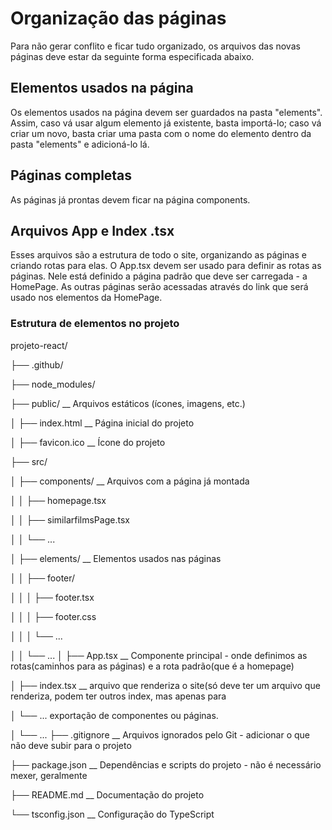 # Organização das páginas

Para não gerar conflito e ficar tudo organizado, os arquivos das novas páginas deve estar da seguinte forma especificada abaixo.

## Elementos usados na página

Os elementos usados na página devem ser guardados na pasta "elements". Assim, caso vá usar algum elemento já existente, basta importá-lo; caso vá criar um novo, basta criar uma pasta com o nome do elemento dentro da pasta "elements" e adicioná-lo lá.

## Páginas completas

As páginas já prontas devem ficar na página components.

## Arquivos App e Index .tsx

Esses arquivos são a estrutura de todo o site, organizando as páginas e criando rotas para elas.
O App.tsx devem ser usado para definir as rotas as páginas. Nele está definido a página padrão que deve ser carregada - a HomePage.
As outras páginas serão acessadas através do link que será usado nos elementos da HomePage.

### Estrutura de elementos no projeto

projeto-react/


├── .github/

├── node_modules/ 

├── public/                          \__ Arquivos estáticos (ícones, imagens, etc.)

│   ├── index.html                   \__ Página inicial do projeto

│   ├── favicon.ico                  \__ Ícone do projeto

├── src/                  

│   ├── components/                  \__ Arquivos com a página já montada

│   │   ├── homepage.tsx

│   │   ├── similarfilmsPage.tsx

│   │   └── ...

│   ├── elements/                    \__ Elementos usados nas páginas

│   │   ├── footer/

│   │   │   ├── footer.tsx

│   │   │   ├── footer.css

│   │   │   └── ... 

│   │   └── ...
│   ├── App.tsx                      \__ Componente principal - onde definimos as rotas(caminhos para as páginas) e a rota padrão(que é a homepage)

│   ├── index.tsx                    \__ arquivo que renderiza o site(só deve ter um arquivo que renderiza, podem ter outros index, mas apenas para 

│   └── ...                             exportação de componentes ou páginas.

│   └── ...
├── .gitignore             \__ Arquivos ignorados pelo Git - adicionar o que não deve subir para o projeto

├── package.json           \__ Dependências e scripts do projeto - não é necessário mexer, geralmente

├── README.md              \__ Documentação do projeto

└── tsconfig.json          \__ Configuração do TypeScript

